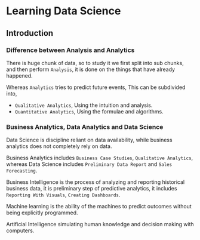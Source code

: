 # Learning Data Science

## Introduction

### Difference between Analysis and Analytics

There is huge chunk of data, so to study it we first split into sub chunks, and then perform `Analysis`, it is done on the things that have already happened.

Whereas `Analytics` tries to predict future events, This can be subdivided into,

- `Qualitative Analytics`, Using the intuition and analysis.
- `Quantitative Analytics`, Using the formulae and algorithms.

### Business Analytics, Data Analytics and Data Science

Data Science is discipline reliant on data availability, while business analytics does not completely rely on data.

Business Analytics includes `Business Case Studies`, `Qualitative Analytics`, whereas Data Science includes `Preliminary Data Report` and `Sales Forecasting`.

Business Intelligence is the process of analyzing and reporting historical business data, it is preliminary step of predictive analytics, it includes `Reporting With Visuals`, `Creating Dashboards`.

Machine learning is the ability of the machines to predict outcomes without being explicitly programmed.

Artificial Intelligence simulating human knowledge and decision making with computers.
